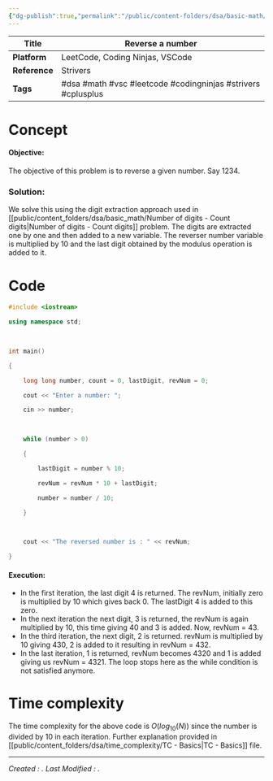 ```yaml
---
{"dg-publish":true,"permalink":"/public/content-folders/dsa/basic-math/reverse-a-number/","dgShowToc":true}
---
```


| **Title**     | Reverse a number                                             |
| ------------- | ------------------------------------------------------------ |
| **Platform**  | LeetCode, Coding Ninjas, VSCode                              |
| **Reference** | Strivers                                                     |
| **Tags**      | #dsa #math #vsc #leetcode #codingninjas #strivers #cplusplus |
# Concept

#### Objective: 

The objective of this problem is to reverse a given number. Say 1234.

### Solution:

We solve this using the digit extraction approach used in [[public/content_folders/dsa/basic_math/Number of digits - Count digits\|Number of digits - Count digits]] problem. The digits are extracted one by one and then added to a new variable. The reverser number variable is multiplied by 10 and the last digit obtained by the modulus operation is added to it.

# Code

```c++
#include <iostream>

using namespace std;

  

int main()

{

    long long number, count = 0, lastDigit, revNum = 0;

    cout << "Enter a number: ";

    cin >> number;

  

    while (number > 0)

    {

        lastDigit = number % 10;

        revNum = revNum * 10 + lastDigit;

        number = number / 10;

    }

  

    cout << "The reversed number is : " << revNum;

}
```

#### Execution:

- In the first iteration, the last digit 4 is returned. The revNum, initially zero is multiplied by 10 which gives back 0. The lastDigit 4 is added to this zero.
- In the next iteration the next digit, 3 is returned, the revNum is again multiplied by 10, this time giving 40 and 3 is added. Now, revNum = 43.
- In the third iteration, the next digit, 2 is returned. revNum is multiplied by 10 giving 430, 2 is added to it resulting in revNum = 432.
- In the last iteration, 1 is returned, revNum becomes 4320 and 1 is added giving us revNum = 4321. The loop stops here as the while condition is not satisfied anymore.

# Time complexity

The time complexity for the above code is $O( log_{10} (N) )$ since the number is divided by 10 in each iteration. Further explanation provided in [[public/content_folders/dsa/time_complexity/TC - Basics\|TC - Basics]] file.





---
*Created : .*
*Last Modified : .*